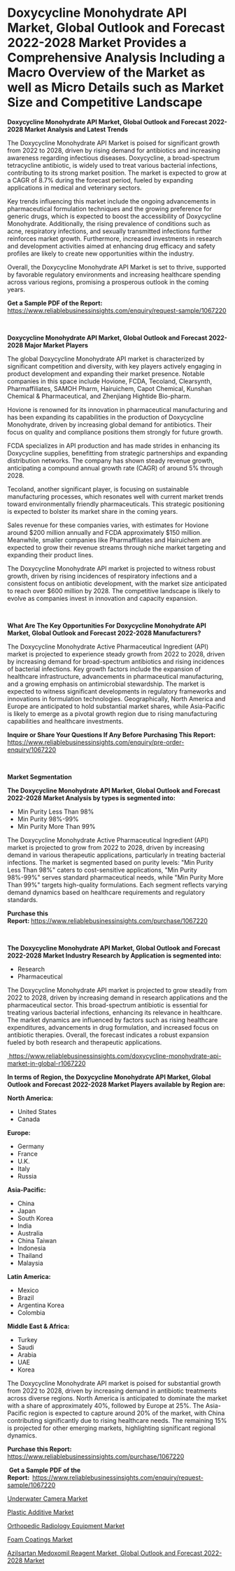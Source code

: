 <p><h1>Doxycycline Monohydrate API Market, Global Outlook and Forecast 2022-2028 Market Provides a Comprehensive Analysis Including a Macro Overview of the Market as well as Micro Details such as Market Size and Competitive Landscape</h1></p><p><strong>Doxycycline Monohydrate API Market, Global Outlook and Forecast 2022-2028 Market Analysis and Latest Trends</strong></p>
<p><p>The Doxycycline Monohydrate API Market is poised for significant growth from 2022 to 2028, driven by rising demand for antibiotics and increasing awareness regarding infectious diseases. Doxycycline, a broad-spectrum tetracycline antibiotic, is widely used to treat various bacterial infections, contributing to its strong market position. The market is expected to grow at a CAGR of 8.7% during the forecast period, fueled by expanding applications in medical and veterinary sectors.</p><p>Key trends influencing this market include the ongoing advancements in pharmaceutical formulation techniques and the growing preference for generic drugs, which is expected to boost the accessibility of Doxycycline Monohydrate. Additionally, the rising prevalence of conditions such as acne, respiratory infections, and sexually transmitted infections further reinforces market growth. Furthermore, increased investments in research and development activities aimed at enhancing drug efficacy and safety profiles are likely to create new opportunities within the industry.</p><p>Overall, the Doxycycline Monohydrate API Market is set to thrive, supported by favorable regulatory environments and increasing healthcare spending across various regions, promising a prosperous outlook in the coming years.</p></p>
<p><strong>Get a Sample PDF of the Report:&nbsp;</strong> <a href="https://www.reliablebusinessinsights.com/enquiry/request-sample/1067220">https://www.reliablebusinessinsights.com/enquiry/request-sample/1067220</a></p>
<p>&nbsp;</p>
<p><strong>Doxycycline Monohydrate API Market, Global Outlook and Forecast 2022-2028 Major Market Players</strong></p>
<p><p>The global Doxycycline Monohydrate API market is characterized by significant competition and diversity, with key players actively engaging in product development and expanding their market presence. Notable companies in this space include Hovione, FCDA, Tecoland, Clearsynth, Pharmaffiliates, SAMOH Pharm, Hairuichem, Capot Chemical, Kunshan Chemical & Pharmaceutical, and Zhenjiang Hightide Bio-pharm. </p><p>Hovione is renowned for its innovation in pharmaceutical manufacturing and has been expanding its capabilities in the production of Doxycycline Monohydrate, driven by increasing global demand for antibiotics. Their focus on quality and compliance positions them strongly for future growth.</p><p>FCDA specializes in API production and has made strides in enhancing its Doxycycline supplies, benefitting from strategic partnerships and expanding distribution networks. The company has shown steady revenue growth, anticipating a compound annual growth rate (CAGR) of around 5% through 2028.</p><p>Tecoland, another significant player, is focusing on sustainable manufacturing processes, which resonates well with current market trends toward environmentally friendly pharmaceuticals. This strategic positioning is expected to bolster its market share in the coming years.</p><p>Sales revenue for these companies varies, with estimates for Hovione around $200 million annually and FCDA approximately $150 million. Meanwhile, smaller companies like Pharmaffiliates and Hairuichem are expected to grow their revenue streams through niche market targeting and expanding their product lines.</p><p>The Doxycycline Monohydrate API market is projected to witness robust growth, driven by rising incidences of respiratory infections and a consistent focus on antibiotic development, with the market size anticipated to reach over $600 million by 2028. The competitive landscape is likely to evolve as companies invest in innovation and capacity expansion.</p></p>
<p>&nbsp;</p>
<p><strong>What Are The Key Opportunities For Doxycycline Monohydrate API Market, Global Outlook and Forecast 2022-2028 Manufacturers?</strong></p>
<p><p>The Doxycycline Monohydrate Active Pharmaceutical Ingredient (API) market is projected to experience steady growth from 2022 to 2028, driven by increasing demand for broad-spectrum antibiotics and rising incidences of bacterial infections. Key growth factors include the expansion of healthcare infrastructure, advancements in pharmaceutical manufacturing, and a growing emphasis on antimicrobial stewardship. The market is expected to witness significant developments in regulatory frameworks and innovations in formulation technologies. Geographically, North America and Europe are anticipated to hold substantial market shares, while Asia-Pacific is likely to emerge as a pivotal growth region due to rising manufacturing capabilities and healthcare investments.</p></p>
<p><strong>Inquire or Share Your Questions If Any Before Purchasing This Report:</strong> <a href="https://www.reliablebusinessinsights.com/enquiry/pre-order-enquiry/1067220">https://www.reliablebusinessinsights.com/enquiry/pre-order-enquiry/1067220</a></p>
<p>&nbsp;</p>
<p><strong>Market Segmentation</strong></p>
<p><strong>The Doxycycline Monohydrate API Market, Global Outlook and Forecast 2022-2028 Market Analysis by types is segmented into:</strong></p>
<p><ul><li>Min Purity Less Than 98%</li><li>Min Purity 98%-99%</li><li>Min Purity More Than 99%</li></ul></p>
<p><p>The Doxycycline Monohydrate Active Pharmaceutical Ingredient (API) market is projected to grow from 2022 to 2028, driven by increasing demand in various therapeutic applications, particularly in treating bacterial infections. The market is segmented based on purity levels: "Min Purity Less Than 98%" caters to cost-sensitive applications, "Min Purity 98%-99%" serves standard pharmaceutical needs, while "Min Purity More Than 99%" targets high-quality formulations. Each segment reflects varying demand dynamics based on healthcare requirements and regulatory standards.</p></p>
<p><strong>Purchase this Report:&nbsp;</strong><a href="https://www.reliablebusinessinsights.com/purchase/1067220">https://www.reliablebusinessinsights.com/purchase/1067220</a></p>
<p>&nbsp;</p>
<p><strong>The Doxycycline Monohydrate API Market, Global Outlook and Forecast 2022-2028 Market Industry Research by Application is segmented into:</strong></p>
<p><ul><li>Research</li><li>Pharmaceutical</li></ul></p>
<p><p>The Doxycycline Monohydrate API market is projected to grow steadily from 2022 to 2028, driven by increasing demand in research applications and the pharmaceutical sector. This broad-spectrum antibiotic is essential for treating various bacterial infections, enhancing its relevance in healthcare. The market dynamics are influenced by factors such as rising healthcare expenditures, advancements in drug formulation, and increased focus on antibiotic therapies. Overall, the forecast indicates a robust expansion fueled by both research and therapeutic applications.</p></p>
<p><a href="https://www.reliablebusinessinsights.com/doxycycline-monohydrate-api-market-in-global-r1067220">&nbsp;https://www.reliablebusinessinsights.com/doxycycline-monohydrate-api-market-in-global-r1067220</a></p>
<p><strong>In terms of Region, the Doxycycline Monohydrate API Market, Global Outlook and Forecast 2022-2028 Market Players available by Region are:</strong></p>
<p>
    <p> <strong> North America: </strong>
        <ul>
            <li>United States</li>
            <li>Canada</li>
        </ul>
        </p> 
    <p> <strong> Europe: </strong>
        <ul>
            <li>Germany</li>
            <li>France</li>
            <li>U.K.</li>
            <li>Italy</li>
            <li>Russia</li>
        </ul>
        </p> 
    <p> <strong> Asia-Pacific: </strong>
        <ul>
            <li>China</li>
            <li>Japan</li>
            <li>South Korea</li>
            <li>India</li>
            <li>Australia</li>
            <li>China Taiwan</li>
            <li>Indonesia</li>
            <li>Thailand</li>
            <li>Malaysia</li>
        </ul>
        </p> 
    <p> <strong> Latin America: </strong>
        <ul>
            <li>Mexico</li>
            <li>Brazil</li>
            <li>Argentina Korea</li>
            <li>Colombia</li>
        </ul>
        </p> 
    <p> <strong> Middle East & Africa: </strong>
        <ul>
            <li>Turkey</li>
            <li>Saudi</li>
            <li>Arabia</li>
            <li>UAE</li>
            <li>Korea</li>
        </ul>
    </p>
    </p>
<p><p>The Doxycycline Monohydrate API market is poised for substantial growth from 2022 to 2028, driven by increasing demand in antibiotic treatments across diverse regions. North America is anticipated to dominate the market with a share of approximately 40%, followed by Europe at 25%. The Asia-Pacific region is expected to capture around 20% of the market, with China contributing significantly due to rising healthcare needs. The remaining 15% is projected for other emerging markets, highlighting significant regional dynamics.</p></p>
<p><strong>Purchase this Report: </strong><a href="https://www.reliablebusinessinsights.com/purchase/1067220">https://www.reliablebusinessinsights.com/purchase/1067220</a></p>
<p>&nbsp;<strong>Get a Sample PDF of the Report:&nbsp;&nbsp;</strong><a href="https://www.reliablebusinessinsights.com/enquiry/request-sample/1067220">https://www.reliablebusinessinsights.com/enquiry/request-sample/1067220</a></p>
<p><strong></strong></p>
<p><p><a href="https://www.linkedin.com/pulse/market-forecast-global-underwater-camera-trends-impact-analysis-81j4e?trackingId=S4OhrquuTtSA5cdz6HLXTA%3D%3D">Underwater Camera Market</a></p><p><a href="https://issuu.com/reportprime-2/docs/plastic-additive-market-size-2030.p_72cba38c52ef01">Plastic Additive Market</a></p><p><a href="https://www.linkedin.com/pulse/market-forecast-global-orthopedic-radiology-equipment-yyr4e?trackingId=Ri4tsMnfQvWRBxdJb2QwZg%3D%3D">Orthopedic Radiology Equipment Market</a></p><p><a href="https://issuu.com/reportprime-2/docs/foam-coatings-market-size-2030.pptx_5f2525999076a9">Foam Coatings Market</a></p><p><a href="https://github.com/SanjidaKhan901/Market-Research-Report-List-1/blob/main/azilsartan-medoxomil-reagent-market-global-outlook-and-forecast-2022-2028-market.md">Azilsartan Medoxomil Reagent Market, Global Outlook and Forecast 2022-2028 Market</a></p></p>